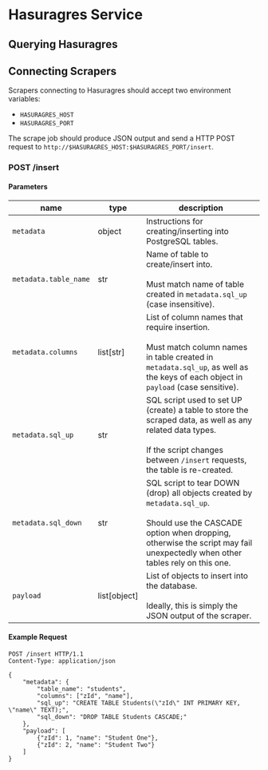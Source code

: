 # Hasuragres Service

## Querying Hasuragres



## Connecting Scrapers

Scrapers connecting to Hasuragres should accept two environment variables:
- `HASURAGRES_HOST`
- `HASURAGRES_PORT`

The scrape job should produce JSON output and send a HTTP POST request to `http://$HASURAGRES_HOST:$HASURAGRES_PORT/insert`.

### POST /insert

#### Parameters

| name                  | type         | description                                                                                                                                                                                                   |
|-----------------------|--------------|---------------------------------------------------------------------------------------------------------------------------------------------------------------------------------------------------------------|
| `metadata`            | object       | Instructions for creating/inserting into PostgreSQL tables.                                                                                                                                                   |
| `metadata.table_name` | str          | Name of table to create/insert into.<br/><br/>Must match name of table created in `metadata.sql_up` (case insensitive).                                                                                       |
| `metadata.columns`    | list[str]    | List of column names that require insertion.<br/><br/>Must match column names in table created in `metadata.sql_up`, as well as the keys of each object in `payload` (case sensitive).                        |
| `metadata.sql_up`     | str          | SQL script used to set UP (create) a table to store the scraped data, as well as any related data types.<br/><br/>If the script changes between `/insert` requests, the table is re-created.                  |
| `metadata.sql_down`   | str          | SQL script to tear DOWN (drop) all objects created by `metadata.sql_up`.<br/><br/>Should use the CASCADE option when dropping, otherwise the script may fail unexpectedly when other tables rely on this one. |
| `payload`             | list[object] | List of objects to insert into the database.<br/><br/>Ideally, this is simply the JSON output of the scraper.                                                                                                 |

#### Example Request

```http request
POST /insert HTTP/1.1
Content-Type: application/json

{
    "metadata": {
        "table_name": "students",
        "columns": ["zId", "name"],
        "sql_up": "CREATE TABLE Students(\"zId\" INT PRIMARY KEY, \"name\" TEXT);",
        "sql_down": "DROP TABLE Students CASCADE;"
    },
    "payload": [
        {"zId": 1, "name": "Student One"},
        {"zId": 2, "name": "Student Two"}
    ]
}

```
  
